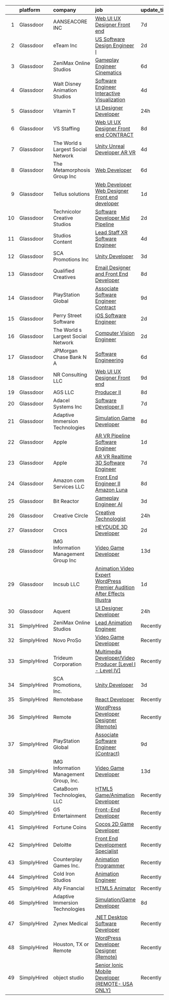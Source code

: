 

|    | platform    | company                                | job                                                                                                                                                                                                                                                                                                                                                                                                                                                                                                                                                                                                                                                                                                                                                                                                                                                                                                                                                                                                                                                                                                                                                                                                                                                                                                                                                                     | update_time   | location             |
|---:|:------------|:---------------------------------------|:------------------------------------------------------------------------------------------------------------------------------------------------------------------------------------------------------------------------------------------------------------------------------------------------------------------------------------------------------------------------------------------------------------------------------------------------------------------------------------------------------------------------------------------------------------------------------------------------------------------------------------------------------------------------------------------------------------------------------------------------------------------------------------------------------------------------------------------------------------------------------------------------------------------------------------------------------------------------------------------------------------------------------------------------------------------------------------------------------------------------------------------------------------------------------------------------------------------------------------------------------------------------------------------------------------------------------------------------------------------------|:--------------|:---------------------|
|  1 | Glassdoor   | AANSEACORE INC                         | [Web UI UX Designer  Front end ](https://www.glassdoor.com/partner/jobListing.htm?pos=127&ao=1136043&s=58&guid=000001826cc6a7a28992efb81d7248d1&src=GD_JOB_AD&t=SR&vt=w&ea=1&cs=1_fd7bf67c&cb=1659682334933&jobListingId=1008035316079&jrtk=3-0-1g9mcd9udj4id801-1g9mcd9utjoqd800-5106f7da2ec6d67c-)                                                                                                                                                                                                                                                                                                                                                                                                                                                                                                                                                                                                                                                                                                                                                                                                                                                                                                                                                                                                                                                                    | 7d            | Atlanta, GA          |
|  2 | Glassdoor   | eTeam Inc                              | [US Software Design Engineer I](https://www.glassdoor.com/partner/jobListing.htm?pos=120&ao=1136043&s=58&guid=000001826cc6a7a28992efb81d7248d1&src=GD_JOB_AD&t=SR&vt=w&cs=1_4db0f0a8&cb=1659682334929&jobListingId=1008047154137&jrtk=3-0-1g9mcd9udj4id801-1g9mcd9utjoqd800-6187570fbdecb288-)                                                                                                                                                                                                                                                                                                                                                                                                                                                                                                                                                                                                                                                                                                                                                                                                                                                                                                                                                                                                                                                                          | 2d            | Alpharetta, GA       |
|  3 | Glassdoor   | ZeniMax Online Studios                 | [Gameplay Engineer  Cinematics ](https://www.glassdoor.com/partner/jobListing.htm?pos=125&ao=1136043&s=58&guid=000001826cc6a7a28992efb81d7248d1&src=GD_JOB_AD&t=SR&vt=w&cs=1_8678d977&cb=1659682334929&jobListingId=1008037947558&jrtk=3-0-1g9mcd9udj4id801-1g9mcd9utjoqd800-7c9514cae41bf8e4-)                                                                                                                                                                                                                                                                                                                                                                                                                                                                                                                                                                                                                                                                                                                                                                                                                                                                                                                                                                                                                                                                         | 6d            | Hunt Valley, MD      |
|  4 | Glassdoor   | Walt Disney Animation Studios          | [Software Engineer   Interactive Visualization](https://www.glassdoor.com/partner/jobListing.htm?pos=103&ao=1110586&s=58&guid=000001826cc6a7a28992efb81d7248d1&src=GD_JOB_AD&t=SR&vt=w&cs=1_91ad2007&cb=1659682334927&jobListingId=1008041989274&cpc=883DC43018083D9A&jrtk=3-0-1g9mcd9udj4id801-1g9mcd9utjoqd800-eef8771ebd5cea44--6NYlbfkN0DAFTyt7pbDCC2JPO79CSdi1dIb81yjczP5qsKcZIxgiYm3-7g-689UM0rgypL64coUF2m2BeEUmxbx2zBMC0AKfSSb7ASF1UkNJ4gFrFlq882T0h1-_8ZQBImv7aDp0VvsK0gw7HlXE6ZDeQqbJUOH_wmfPAPBU-O03DmvU9azPzDuoBXFg7vj9iia1-JjKkgE-UASG8v-6xF-oTCDSYJbmsGKzkTpPG3MFjw4ecNpHOXF96apFVXKvFjPUSxK_gTq6OHgVSZI-E_CGkFfd68tcTYxeujHfqL_GZem8BVnnRL9L-h4prDpzoMnaqiEE2bUZXsdhD1dmehl3t3NXIEyeQU0lmYqL0pNz7AEsOlzlcJvigeKTjaeZUjc1CZOX8poiTwhqRRlYzeedH6rdgGst8TI8BTcnwiU8X5HZAErAv3u3QeCTHzg-exNUY97wgFlGiVWkfGYfw%3D%3D)                                                                                                                                                                                                                                                                                                                                                                                                                                                                                                                                         | 4d            | Burbank, CA          |
|  5 | Glassdoor   | Vitamin T                              | [UI Designer   Developer](https://www.glassdoor.com/partner/jobListing.htm?pos=110&ao=1110586&s=58&guid=000001826cc6a7a28992efb81d7248d1&src=GD_JOB_AD&t=SR&vt=w&cs=1_c44d13ed&cb=1659682334928&jobListingId=1008053886167&cpc=F41FEAB56D215062&jrtk=3-0-1g9mcd9udj4id801-1g9mcd9utjoqd800-6f6034691b5422f3--6NYlbfkN0DMrcEu7yrtATojKJA7cEzGQ3FdRGWLh0CZQInL4ECGI6k5tN82kdM0OKoro5eXmjovAfqE-qCFzorBk8MpdY72_0U5dfxVKxGhck5KRFN-xTbAscjui61db-fDE_8QO-m47Uwzd92MrNOCQvxBUcualtGhT067Qzu-g2luV1gB0tncAOc33J0zSVURFBvbv2BwSrpxAYlnlwaZlrjCiwfjYfFqOaYCwa83DoTGlZOAGCAA2b9RtexLlyxJNJwReuakCWEJcc_4bw1U4gXcXqKRkOFKT08UVz9CdfWPnFyfWWK3bkOS7-PL9oeZ7UD6q0prlase21xjnjQkb-O9RnFTgFcXZzt08rElJ7wZkey7mKWnrl9R0U7SiASuRP-IfE7hrK3vPt4HlSzNlRDAGHucyKbHKnBlKIqwJbmc66pIJYurtGDRmRG92ztmueSiWgHpSiCxgaQxwA%3D%3D)                                                                                                                                                                                                                                                                                                                                                                                                                                                                                                                                                               | 24h           | Remote               |
|  6 | Glassdoor   | VS Staffing                            | [Web UI UX Designer  Front end    CONTRACT](https://www.glassdoor.com/partner/jobListing.htm?pos=130&ao=1136043&s=58&guid=000001826cc6a7a28992efb81d7248d1&src=GD_JOB_AD&t=SR&vt=w&ea=1&cs=1_042602e6&cb=1659682334934&jobListingId=1008032984385&jrtk=3-0-1g9mcd9udj4id801-1g9mcd9utjoqd800-6d5fd424268b75f0-)                                                                                                                                                                                                                                                                                                                                                                                                                                                                                                                                                                                                                                                                                                                                                                                                                                                                                                                                                                                                                                                         | 8d            | Atlanta, GA          |
|  7 | Glassdoor   | The World s Largest Social Network     | [Unity Unreal Developer  AR VR ](https://www.glassdoor.com/partner/jobListing.htm?pos=108&ao=1110586&s=58&guid=000001826cc6a7a28992efb81d7248d1&src=GD_JOB_AD&t=SR&vt=w&ea=1&cs=1_3353799b&cb=1659682334928&jobListingId=1008042375696&cpc=47CFDC01B3F81FAC&jrtk=3-0-1g9mcd9udj4id801-1g9mcd9utjoqd800-f494ee243d38d501--6NYlbfkN0DSgjPPcnEdvoK3uuxfISLALE6pB1FR7YSHOr_tSg5_QGIhoz_2VqUepdcKLBLI_zRVnZbHpaOUUg4zxA3YNJqfgCq-9o0liKzrVYmTrr_XDVnqIg3IFXNOjuKyMfftGZmcup85RVP1_M3P6WAr9I7CFCQ97cF5i0P5r4PJSMbs2tcTlq4Tns38OVLG9RvzS_TTfqSAb0n-WhRdnIId2xFBF-pFOqm93dX3Lc4qEYKKNyjN3Q9sMWlDeG7s_iwBQbEGO-9dI5CB2QoTXO6zYV8J4m9bU5QUTEHaDYNrtrHb_1QumgghpBhsrg8vtocSuV6g9pDX6HzNujJpp7z9rr0SCx7pq4XuYuC5O1JBD_XKHkMCliFS-7dZV5f7ATyJdHas7Ga34qkL7Jzgw-cn1qax6PuL0cYhK48GHdHcv-lesyOet7Ysbs9ixOt_2HmeE4ZoskZkYX1z8uQ42p5FapB19mRfXtQbxMweR1LNZVKPMu3Mj2zVdaE1tJLj9YFGUqKluWZj6_10SpiWvF7paUYujdAbhEpR_SGL9UjjVf7XMI0LIjVpIRFGPjg7f1FtMLCenP_xZ8ZdTj7o8NMB9F46)                                                                                                                                                                                                                                                                                                                                                                                                               | 4d            | Sausalito, CA        |
|  8 | Glassdoor   | The Metamorphosis Group  Inc           | [Web Developer](https://www.glassdoor.com/partner/jobListing.htm?pos=124&ao=1136043&s=58&guid=000001826cc6a7a28992efb81d7248d1&src=GD_JOB_AD&t=SR&vt=w&ea=1&cs=1_594d313f&cb=1659682334929&jobListingId=1008037368587&jrtk=3-0-1g9mcd9udj4id801-1g9mcd9utjoqd800-116260a29a467ef5-)                                                                                                                                                                                                                                                                                                                                                                                                                                                                                                                                                                                                                                                                                                                                                                                                                                                                                                                                                                                                                                                                                     | 6d            | McLean, VA           |
|  9 | Glassdoor   | Tellus solutions                       | [Web Developer   Web Designer Front end developer](https://www.glassdoor.com/partner/jobListing.htm?pos=114&ao=1136043&s=58&guid=000001826cc6a7a28992efb81d7248d1&src=GD_JOB_AD&t=SR&vt=w&ea=1&cs=1_1d307147&cb=1659682334928&jobListingId=1008050512122&jrtk=3-0-1g9mcd9udj4id801-1g9mcd9utjoqd800-26e6073a178e7388-)                                                                                                                                                                                                                                                                                                                                                                                                                                                                                                                                                                                                                                                                                                                                                                                                                                                                                                                                                                                                                                                  | 1d            | Mettawa, IL          |
| 10 | Glassdoor   | Technicolor Creative Studios           | [Software Developer  Mid    Pipeline](https://www.glassdoor.com/partner/jobListing.htm?pos=122&ao=1136043&s=58&guid=000001826cc6a7a28992efb81d7248d1&src=GD_JOB_AD&t=SR&vt=w&ea=1&cs=1_8171a562&cb=1659682334929&jobListingId=1008049020646&jrtk=3-0-1g9mcd9udj4id801-1g9mcd9utjoqd800-47806232e16ec4ef-)                                                                                                                                                                                                                                                                                                                                                                                                                                                                                                                                                                                                                                                                                                                                                                                                                                                                                                                                                                                                                                                               | 2d            | Los Angeles, CA      |
| 11 | Glassdoor   | Studios Content                        | [Lead  Staff  XR Software Engineer](https://www.glassdoor.com/partner/jobListing.htm?pos=107&ao=1110586&s=58&guid=000001826cc6a7a28992efb81d7248d1&src=GD_JOB_AD&t=SR&vt=w&cs=1_cd812954&cb=1659682334927&jobListingId=1008041989735&cpc=663B5FE45D73772E&jrtk=3-0-1g9mcd9udj4id801-1g9mcd9utjoqd800-0257e35c5a9f504f--6NYlbfkN0DAFTyt7pbDCC2JPO79CSdi1dIb81yjczP5qsKcZIxgiYm3-7g-689UM0rgypL64coUF2m2BeEUm4ce3lbYlR4k8JQcEh6PTsLFIsL97APl0Sfp_I57De7-nqcdiFnKtrpxeit8k2gdUaluNCoqZwOI9WHixdukp8T6aGkHPCh_GPnu3MQWhsekguhMBK7Js_F6hpEjuDUla94pmLNyS4oEQgJ4uZTk3OsW7aKk1ELkSRmZsAMhhvccD4wgZ76Md7WNMcVwHowNhOtUANhD_K30cDCQzFsu96UJFH0LoKw4LTUMBaSMdmw5zvqcGT3VzD-tbunzctvQ56JzvvR5ehvZaZ7LgL2Gvr_3sxEiCO58Dtudtst_UqEo9vNfPMoQOzANfls2rLKddrsWBPCgC1OidYW3JIYV_84Eyt5kGCUsma92YoNMQnqVziLCuyQMqrapl0nPCP4_2Q%3D%3D)                                                                                                                                                                                                                                                                                                                                                                                                                                                                                                                                                     | 4d            | Glendale, CA         |
| 12 | Glassdoor   | SCA Promotions  Inc                    | [Unity Developer](https://www.glassdoor.com/partner/jobListing.htm?pos=101&ao=1110586&s=58&guid=000001826cc6a7a28992efb81d7248d1&src=GD_JOB_AD&t=SR&vt=w&ea=1&cs=1_c1d4f4c2&cb=1659682334927&jobListingId=1008044540481&cpc=663B5FE45D73772E&jrtk=3-0-1g9mcd9udj4id801-1g9mcd9utjoqd800-8d5fbf2228f1c08e--6NYlbfkN0CGk2nZkYo_9FB79XId18OpQDHY6g94ONhdUJpB4SBwer5q8kV_jzNpveeNS5OfFTS-zbA0Ccrb2PfPN4L4axPFku2_b8ZVmNT_fx9zWAQo0ML6qy8w53ry5sZ122YUK8nYYZNiHhQd8jJnxpNJPefAOCesyVSmE3lPK2FkETtpKEkqYNQKBEtkAcdsrC1d1r07hHs9dzIVj8ATFfrj4xWJAIQptHkpnlKiujq8unnK_0hTE9tT1-_y8UnIx-WbjQVldfMLbLVKAWWET79IvZ8uhJg2NYYcjVtLpL94Oo20MkEZXTGgGtjx9itR8M-asDbgL8FcXKRvANP0a5vLMuDJcdwLdab35yEyZJ6tEAtkoCKKLTMbGNt2FP-4HUrtDaWX2tgAKkoSUYCb933q8705vBgZGdLhLna5b8CkrEu4g46h9IOyBURJrWSoTRbNfYGaGAEfoKSrZApiXhfe5tPDXDNbX-Vu73reEJK8aWKon24hIXAN_LmngHwFpv3WRO8%3D)                                                                                                                                                                                                                                                                                                                                                                                                                                                                                                                | 3d            | Dallas, TX           |
| 13 | Glassdoor   | Qualified Creatives                    | [Email Designer and Front End Developer](https://www.glassdoor.com/partner/jobListing.htm?pos=117&ao=1136043&s=58&guid=000001826cc6a7a28992efb81d7248d1&src=GD_JOB_AD&t=SR&vt=w&ea=1&cs=1_5f141429&cb=1659682334928&jobListingId=1008033137025&jrtk=3-0-1g9mcd9udj4id801-1g9mcd9utjoqd800-7ca1089cb3beb639-)                                                                                                                                                                                                                                                                                                                                                                                                                                                                                                                                                                                                                                                                                                                                                                                                                                                                                                                                                                                                                                                            | 8d            | Fort Lauderdale, FL  |
| 14 | Glassdoor   | PlayStation Global                     | [Associate Software Engineer  Contract ](https://www.glassdoor.com/partner/jobListing.htm?pos=115&ao=1136043&s=58&guid=000001826cc6a7a28992efb81d7248d1&src=GD_JOB_AD&t=SR&vt=w&ea=1&cs=1_12ffa0e5&cb=1659682334928&jobListingId=1008031450587&jrtk=3-0-1g9mcd9udj4id801-1g9mcd9utjoqd800-03ce7458d3a9f208-)                                                                                                                                                                                                                                                                                                                                                                                                                                                                                                                                                                                                                                                                                                                                                                                                                                                                                                                                                                                                                                                            | 9d            | San Diego, CA        |
| 15 | Glassdoor   | Perry Street Software                  | [iOS Software Engineer](https://www.glassdoor.com/partner/jobListing.htm?pos=113&ao=1110586&s=58&guid=000001826cc6a7a28992efb81d7248d1&src=GD_JOB_AD&t=SR&vt=w&cs=1_1d1499bf&cb=1659682334928&jobListingId=1008048418126&cpc=F41FEAB56D215062&jrtk=3-0-1g9mcd9udj4id801-1g9mcd9utjoqd800-5617e6d11ba572a4--6NYlbfkN0DG4ntHtB_rMsnfhgmnSvK2brktLme1L4SiDeJjQ-izrVOLqRJ5-yjEjDkpeVLIPLJWrZtAar6viObD-m9-cPEn8VW5VO5EnwQAocKezS3YIIvwf5KiCQjHXBnINYVELZF-28EX2licSzwqnaBB0BPQVb8MDdf9MH5uwTzkO7Ug1_j3qTYTRfnMlbq8Exbv4immJPUFaTkDkoq9c2CztSCVjNOhgxo6Vw8PbIr0d1Gjx9alpfd9Ew85RAYe03hNHNYCZfSNnBaQEbs8aQ2YiG9VQ67AD5XTIsw75xzDW-yMfMvoqGckFTTqpV2lgok9nUBZxHi0-SaQYmx0AqFGG4DbS7NOppPq9Ryi0vQQHS4Dbn6MlUNRTKOFNzReBgnX8uys1vZxzERJfxE9MgdiJW9DWjkZs9S62yF1h5sFd66d23thNiFa_KY4z-4n5YW_CkSimDwIipTEy4uuWkliEpx30OOqjlBZ8buwX_b5Dlitdqx6etd_dznk3J44Q2ZGCLbS0HYYLVRUUczCT8_7yncG6r9EQFL1hOVMi2VZK94jolnv8ZAXqSJZpBpMwJvOqveRNm8iu1K4Ce-L69NP7NKhhdaDhBmYmf6lzEeBk9N8U-NL3Mtpt5krVwZIPfa4OTj2a6cql-aUY102tyi3sEjSBqyCtHXrhhovjJCnoACuqXsgT5rDPL7jtt8umOoGJrDYhOnR0ft4k2P8Q_3rwv0zjV2gCXtF6vsuOOB66w3J1EhAtnXQsi-6wB10Y5J6wB7fCApynS4toRQxYe0B3bUpoPN6kE9BCcDtp6WtDVLNxCmT65zGYApK-RfgNxs7PHH4xu_LJS25OLA7qBGtVFdf82xNuQCyHI-moQgySt1lzjhmL4q4ekFCJz2xliQypT0fmzXumeUgT5vnVraEIVjV-iQekJIby_OvkGTvoS8lrBVQextnQ7mF2FYCuOHHD5I%3D)                                               | 2d            | New York, NY         |
| 16 | Glassdoor   | The World s Largest Social Network     | [Computer Vision Engineer](https://www.glassdoor.com/partner/jobListing.htm?pos=106&ao=1110586&s=58&guid=000001826cc6a7a28992efb81d7248d1&src=GD_JOB_AD&t=SR&vt=w&ea=1&cs=1_61fbbb77&cb=1659682334927&jobListingId=1008048926964&cpc=44CD5376B8534B8F&jrtk=3-0-1g9mcd9udj4id801-1g9mcd9utjoqd800-f2859ed9ca70d070--6NYlbfkN0DSgjPPcnEdvoK3uuxfISLALE6pB1FR7YSHOr_tSg5_QGIhoz_2VqUepdcKLBLI_zTQDUXKUWfMuJ8z4wGJWjPLlNhIC6-QLzZ2SD_BdvGPrlGHcV-JY8TfpqZv30Bo9kNQZz3Akks__UOuOXncoch98-oHmC6PsX_rYPDxgKR8Hs6vhDf2KT8U0z8MCX4lEc-JSxOkcoAW3JGduDnP4ixMSoAcIs-BLjUGFrmnUIPwCBaNmoKqT1OcW8dHHMZAbTgcUYSMNSPSiujoMWTHDm4nTOZfLedgBX1sI3LTeoZ6Mp7lOaPDIXqAtPgwGb3Pp043BP1MXMKDQLE3IT6NUHLbqKbRim8vEclF89gg9Q2x6KfdL82DGPJb9IzJXZqLdksEOeDWPtCKIWO99jh7qcsYjBw_2VIpxJEAcrwQn6mT3X0gcsL-qzUO3ZsxZLmtg_AaXS-Ql3p7425U2rcwBJJSy8WbCE4hV0JbVcRGSsLG6FiflRuZRc6sW4Yw3CBIah6lqZg53_ipWaTcOaCN7604qaTIpr1lg3UppdSdVLvbg9acM5R9d8TOWFMODKXbqYtEx7t2-2CunIuQFUm2ShME)                                                                                                                                                                                                                                                                                                                                                                                                                     | 2d            | Houston, TX          |
| 17 | Glassdoor   | JPMorgan Chase Bank  N A               | [Software Engineering](https://www.glassdoor.com/partner/jobListing.htm?pos=128&ao=1136043&s=58&guid=000001826cc6a7a28992efb81d7248d1&src=GD_JOB_AD&t=SR&vt=w&cs=1_957ce2ae&cb=1659682334933&jobListingId=1008038984771&jrtk=3-0-1g9mcd9udj4id801-1g9mcd9utjoqd800-f783679430714386-)                                                                                                                                                                                                                                                                                                                                                                                                                                                                                                                                                                                                                                                                                                                                                                                                                                                                                                                                                                                                                                                                                   | 6d            | Columbus, OH         |
| 18 | Glassdoor   | NR Consulting LLC                      | [Web UI UX Designer  Front end ](https://www.glassdoor.com/partner/jobListing.htm?pos=126&ao=1136043&s=58&guid=000001826cc6a7a28992efb81d7248d1&src=GD_JOB_AD&t=SR&vt=w&cs=1_dffcbff1&cb=1659682334929&jobListingId=1008030432990&jrtk=3-0-1g9mcd9udj4id801-1g9mcd9utjoqd800-4bc4014d46a27a90-)                                                                                                                                                                                                                                                                                                                                                                                                                                                                                                                                                                                                                                                                                                                                                                                                                                                                                                                                                                                                                                                                         | 9d            | Atlanta, GA          |
| 19 | Glassdoor   | AGS LLC                                | [Producer II](https://www.glassdoor.com/partner/jobListing.htm?pos=129&ao=1136043&s=58&guid=000001826cc6a7a28992efb81d7248d1&src=GD_JOB_AD&t=SR&vt=w&ea=1&cs=1_a36a0fae&cb=1659682334934&jobListingId=1008033888363&jrtk=3-0-1g9mcd9udj4id801-1g9mcd9utjoqd800-1b4b032ca0d10eea-)                                                                                                                                                                                                                                                                                                                                                                                                                                                                                                                                                                                                                                                                                                                                                                                                                                                                                                                                                                                                                                                                                       | 8d            | Atlanta, GA          |
| 20 | Glassdoor   | Adacel Systems Inc                     | [Software Developer II](https://www.glassdoor.com/partner/jobListing.htm?pos=118&ao=1136043&s=58&guid=000001826cc6a7a28992efb81d7248d1&src=GD_JOB_AD&t=SR&vt=w&ea=1&cs=1_0899ea2a&cb=1659682334928&jobListingId=1008035461816&jrtk=3-0-1g9mcd9udj4id801-1g9mcd9utjoqd800-b2f58a6daf0206d2-)                                                                                                                                                                                                                                                                                                                                                                                                                                                                                                                                                                                                                                                                                                                                                                                                                                                                                                                                                                                                                                                                             | 7d            | Orlando, FL          |
| 21 | Glassdoor   | Adaptive Immersion Technologies        | [Simulation Game Developer](https://www.glassdoor.com/partner/jobListing.htm?pos=105&ao=1110586&s=58&guid=000001826cc6a7a28992efb81d7248d1&src=GD_JOB_AD&t=SR&vt=w&ea=1&cs=1_b2e5a276&cb=1659682334927&jobListingId=1008033134992&cpc=FA84DF7EA1EC2398&jrtk=3-0-1g9mcd9udj4id801-1g9mcd9utjoqd800-8696b9e614df0506--6NYlbfkN0Ah9U34QtNT-Rg7ow0I6j33eRcaaM9l7k5iW_6MlROAU0HQnuUL2uxLKSiskT1dvNKJrLJNOcVfRYh6zJkw4erGg5h66n8ksKwr6mUwUADIHrzs_MmvP5G2FHV5Qsh4jlJ6hb429Zq0t_uQi2QjuGsQrYuVHVmrbkVoaVQkHIdGtPuDinc7CtWL0V7Omp8Ej6frtVZSFn_M8FswJ_uBxUcsH5A3kihiinXCduwmieOTMp8MQsFmktaF-r_PXZUuR-V4UUJZaaJfsJlDkf3MkL4jR6o0TcgYrqt1kSuB0JZeJl4e1hS2do2DstrE9EMaiSjfYKH9lQdi9hOz4ubd-jW50imFCfvIHMEYhlmNul_tk8xVOWupoa7Ur3wopiDjuBLYWuw1vYY3IXjOvkrBlcP--iy9S7ZI3V1rPnfwRx0lu7uZi6WDODqqm7D-B41XOoX0EcNZTlsU3IGw-awfYwtKG2aCkAExyXs6wnc9JqJIBtkTz-myfkRnFeHXlMj7re8%3D)                                                                                                                                                                                                                                                                                                                                                                                                                                                                                                      | 8d            | Remote               |
| 22 | Glassdoor   | Apple                                  | [AR VR Pipeline Software Engineer](https://www.glassdoor.com/partner/jobListing.htm?pos=112&ao=1110586&s=58&guid=000001826cc6a7a28992efb81d7248d1&src=GD_JOB_AD&t=SR&vt=w&cs=1_3ab6de79&cb=1659682334928&jobListingId=1008051420202&cpc=2CAED5C921A5F994&jrtk=3-0-1g9mcd9udj4id801-1g9mcd9utjoqd800-e589d102ade852dd--6NYlbfkN0BvKrLyj5gPmtZO9T8euul8TCxuuKNOtzRJOomxnwSEodTz2Bc-sPZlt2Zgji_QUXFCHiFzCn9WCnCqcsKwU5x_xdOwXNXaI_kSa_WTFrV_IQYS1SetIbbPa4A1_0L1TPsbFnyoAdf1t4Ni5i7vyXL-GzxE2ILYV30u8DoL3dt5Zzq6-ntjOIVnYI8bf-g-oHvhmo5Xh7wgHWzAn7fRew2Eb6IL6EE1bqEeysuQNMwfaIXpX4p23Q1opvNFO7EKqH6bAcESEpwbTgZ72lPO1v4NZVmUiCQ1qSnOMDR1HMorNw9-HwP3QHvY64-0JbWpsCl7k3GLrXDVBPOdOZq7XF1YIbEOc2WI2dTzv9ABsBYSuNeAGkgcZ6WhRG2Y2tU7JdqAdb_BoY2r4UYnZGYDjKaJa4ieYAN7TRaldqYtLOb1tZyjF3XSsgYltxPMhw0LDPNpppPQ-TLKFkrCq3_ZTEOV6eXII_eowcioodqcQXQXvwLQtZKEQU2p2st7GqP9LCp2s7x-GGRzcNaCBb5LPEOqqJZPjnRZFrGI_bbSI8m07svd9jFzCY7IzuQRyJgi5BcxrSc3c01W8T2idDA1wFYI6-ocqEWhZvDu6iIcKMQ_Zq-Wv5XixjNPDFkEHuyXjNB5dvUyabsyVKoCLYihs-MmUN165Ha9h-ijOqzPDi_S6bIff-2tiWnVLn43aAnNBJxZpWarIJoKzsxrWUtI9j0tXe6eQ2L6XfGjaahGagtSUGd45k2yGqgNj5lL283T9PmidpTARetS5sEmX1VxjZJJDG7WQAXE1jLyF4PLI7s2YqKjtyW8scyaTLUZGUEodBaGLJFzaP6PcwQZo8UMbVS8kAAy7dJVUbwqgJcdpLpOgQWl1fnmFZ4-WHuenqDEZNK9woThxb2SgnfZKuV81ACG-5akHYQU-Sy9Na7H6INWuDFkRzuGAeLy1SmFiJfXN0qnTWt_lqrQQtdib5tLzu-n)                  | 1d            | Cupertino, CA        |
| 23 | Glassdoor   | Apple                                  | [AR VR Realtime 3D Software Engineer](https://www.glassdoor.com/partner/jobListing.htm?pos=111&ao=1110586&s=58&guid=000001826cc6a7a28992efb81d7248d1&src=GD_JOB_AD&t=SR&vt=w&cs=1_cbbc2a89&cb=1659682334928&jobListingId=1008036908137&cpc=AC285F3A3ECA6BB0&jrtk=3-0-1g9mcd9udj4id801-1g9mcd9utjoqd800-0f73be7f4cf41a64--6NYlbfkN0BvKrLyj5gPmtZO9T8euul8TCxuuKNOtzRJOomxnwSEodTz2Bc-sPZlbtkML8D-m4oymYuDOJ2Dght650NHD4t2m9c4KkBkVk93t2OEyZsxPwOfyATWLwA77C5i4Syp58EaetaZ40se1T4KK1y4M1ZecJgNSprSvBkO0JW9pd1MGwaC0lDWHMpQ09KWvCqryJIa7lqxcLpXUusuBs__7HvUOYbEnffgzEA1Sz_hdfgTcQOgxNfB07Wxmq5WHKeor2ArfwG9e80IbL2BIw0ktJdiMtG2YjISwLfSMtBe4C9-acTyYnThmetwJ63erHIiF8aaYTq3nc8cJW9a_zkFKeV6FAaibijuNVyu-uE1l5WWfzy4fyxU3N4op5EeZhoq7ni4Xx6a6c5iwyBohR40IaT9JkGPyNM_QjFikgTFMw3_2yy-tU4sadW_WsG4hydavL-BFxEqT4SfnTt_oejW0nGbtSvu1ANCqyw1sjwi0R4c4HaBEuSYXC00glOCZG1ZiDoqz5ZXlYEDQXWbWY2AhRz216d6zJSTET7hd97fI7iPj7aUPRJE0LSVcGE6cIa19KqTlcd7fRCfrkDt5xuiwFJI_oJEtyl3JM0OITJtdUiY5gF0JN628DVwJzNU24orGJKlG3RmcIrlwq7eHjFJQX0ZF9oldB7Ien2Di3MCkG1G_hhA8HENraBv0D_eNmpswXmVChuDKcfHl5ADg1IKEyLbBJjVhZNoFgrTXnpUnUGpgQutetbod7tyV4yqlJ9qfqxfGL5BjEvbJDNKEkPyPCAEhhOzwdcsq6h_pPpJetRlUQ5jzsd-uetZSczuQD2WEkyheWEk0USv9FriMJV5YuvvyPcOumQ8SaEQRyR77fGEUeS48qELyiAxBDcAkrLI_yRSEtIoe2Hro7sJmTt1gE6X7LiMGvum_9myYju__tH2NusFR_dnBQMpulSWhMXgREFaqUd8H8nf0FTof86Q-GyuIuePO6dZ1RE%3D) | 7d            | Boulder, CO          |
| 24 | Glassdoor   | Amazon com Services LLC                | [Front End Engineer II  Amazon Luna](https://www.glassdoor.com/partner/jobListing.htm?pos=121&ao=1136043&s=58&guid=000001826cc6a7a28992efb81d7248d1&src=GD_JOB_AD&t=SR&vt=w&cs=1_b822bc70&cb=1659682334929&jobListingId=1008033583076&jrtk=3-0-1g9mcd9udj4id801-1g9mcd9utjoqd800-10a1760937520cb2-)                                                                                                                                                                                                                                                                                                                                                                                                                                                                                                                                                                                                                                                                                                                                                                                                                                                                                                                                                                                                                                                                     | 8d            | Irvine, CA           |
| 25 | Glassdoor   | Bit Reactor                            | [Gameplay Engineer  AI ](https://www.glassdoor.com/partner/jobListing.htm?pos=119&ao=1136043&s=58&guid=000001826cc6a7a28992efb81d7248d1&src=GD_JOB_AD&t=SR&vt=w&cs=1_1d66c5e9&cb=1659682334928&jobListingId=1008045602981&jrtk=3-0-1g9mcd9udj4id801-1g9mcd9utjoqd800-4710f37713716094-)                                                                                                                                                                                                                                                                                                                                                                                                                                                                                                                                                                                                                                                                                                                                                                                                                                                                                                                                                                                                                                                                                 | 3d            | Maryland             |
| 26 | Glassdoor   | Creative Circle                        | [Creative Technologist](https://www.glassdoor.com/partner/jobListing.htm?pos=104&ao=1110586&s=58&guid=000001826cc6a7a28992efb81d7248d1&src=GD_JOB_AD&t=SR&vt=w&cs=1_3cf6eb8e&cb=1659682334927&jobListingId=1008052746547&cpc=E521981D00147CE2&jrtk=3-0-1g9mcd9udj4id801-1g9mcd9utjoqd800-b74225bc8c59c95e--6NYlbfkN0BPwlZa85gbT4Q3XYQoU_uQn0Qmw9zd_9UNfmcwtqAVud1yvyq1Z4UAlx1bxhDUi3LksnLBypyz1ki1AYlpqBEOtzLCLCRpEUWiYZAxQp35ZwbGwGgfIipNjYJRWVKtqW2P6n0tnODntoOzONS9wOCfDiQdRQlv6VB3BbCCzTOWuNfBBmqB7z1mGe4w7Oxy2lokBfjNE7s5UWvKv4RgoNlsrtfQ1i7ZrqyhCbN8PTir6C7sBdElZTa4W4C1K0ZYKdMWxZdWcRmqIvpK16O2lMeFfpchXF8ltoj4kHWl2mFr0OcTC0iPZNaJJpJEpbAedQYTzKzDlBr5DIuJBqDQuV0kPWXIXUhOTImxA5TSyUKKRnUrSdstJacKGFqJFOEqVBABEiEBGNsn_5Mgoy9wosAjSBXWVHgwReVUckJ95BX6o1oG6aj5H0ST2gO_c8DyTBlix6Nmy9ObNwWpuRIqxPruc5MpaEZsAACthF1M11ObQSxAVi2f7lAZA7LFtGJ-OAzeJPA_SRiFVg%3D%3D)                                                                                                                                                                                                                                                                                                                                                                                                                                                                                                 | 24h           | Seattle, WA          |
| 27 | Glassdoor   | Crocs                                  | [HEYDUDE  3D Developer](https://www.glassdoor.com/partner/jobListing.htm?pos=123&ao=1136043&s=58&guid=000001826cc6a7a28992efb81d7248d1&src=GD_JOB_AD&t=SR&vt=w&cs=1_0aa26411&cb=1659682334929&jobListingId=1008047559303&jrtk=3-0-1g9mcd9udj4id801-1g9mcd9utjoqd800-b3f3e6de35ba6173-)                                                                                                                                                                                                                                                                                                                                                                                                                                                                                                                                                                                                                                                                                                                                                                                                                                                                                                                                                                                                                                                                                  | 2d            | Westwood, MA         |
| 28 | Glassdoor   | IMG Information Management Group  Inc  | [Video Game Developer](https://www.glassdoor.com/partner/jobListing.htm?pos=102&ao=1110586&s=58&guid=000001826cc6a7a28992efb81d7248d1&src=GD_JOB_AD&t=SR&vt=w&ea=1&cs=1_c90d35bf&cb=1659682334927&jobListingId=1008022807552&cpc=723ADC3DFE402989&jrtk=3-0-1g9mcd9udj4id801-1g9mcd9utjoqd800-6b441dc314a42e1d--6NYlbfkN0AMhsVczhfRc-c_pPFqVtvs9dldDBMY1edscyUrFj36hrhvxMY001C9YkVIH_YyxECVzMJdkWj4IrtPzJzrxS6cQZsPoocIsPoS6yCM3j_K76wNozr8ZbIpJ0B-IS9kLjRlBEIidoDyrRdNRDxcy6qu91TsdkJ--f98iwRJNQ2huMFYhhB-oQSL7jviij6vdnZSMTOL2E0i1kmP6QbAg7_GXCHD7RKBcQPWYzwCM1Wk8Vh_o56ctqF8mPeC0vZ7b7KSrsJ5IbZn9_owtmdOJOnwX4iXr6fhyeVIU8SWa4992CXL177x-5amNOynT7qSUj8WGsO5noI4HhG55WgY1LYJGNSpyMNzNtUUylqQ5EH79Id_9Sx0NjRRbSAQx0wZyWBhBIyApZAqJAtAoPwe3x6VEPn6-j3k6FX3XTkNE5t1e9GYVG2gF8y8Xs51yRXAJd90pvmQ0An5a1UcgEOBVp35rEYUB-KjqEF0Xh75pbLt5nWI1_tFdW0F4aFdzGIpgEQ%3D)                                                                                                                                                                                                                                                                                                                                                                                                                                                                                                           | 13d           | West Mifflin, PA     |
| 29 | Glassdoor   | Incsub  LLC                            | [Animation   Video Expert  WordPress Premier Audition After Effects Illustra](https://www.glassdoor.com/partner/jobListing.htm?pos=116&ao=1136043&s=58&guid=000001826cc6a7a28992efb81d7248d1&src=GD_JOB_AD&t=SR&vt=w&ea=1&cs=1_bc449b72&cb=1659682334928&jobListingId=1008049876304&jrtk=3-0-1g9mcd9udj4id801-1g9mcd9utjoqd800-19b106ac8b875f2f-)                                                                                                                                                                                                                                                                                                                                                                                                                                                                                                                                                                                                                                                                                                                                                                                                                                                                                                                                                                                                                       | 1d            | Remote               |
| 30 | Glassdoor   | Aquent                                 | [UI Designer   Developer](https://www.glassdoor.com/partner/jobListing.htm?pos=109&ao=1110586&s=58&guid=000001826cc6a7a28992efb81d7248d1&src=GD_JOB_AD&t=SR&vt=w&cs=1_0981fa9e&cb=1659682334927&jobListingId=1008054069860&cpc=334ABAF5D42DC775&jrtk=3-0-1g9mcd9udj4id801-1g9mcd9utjoqd800-092543b2b5b1ac44--6NYlbfkN0DMrcEu7yrtATojKJA7cEzGQ3FdRGWLh0CZQInL4ECGI9gD0Wolx9R2EDT7B77c2cQfEUz2kNTIOVwD5BKqIMoWk98RNF1Ad7spk8Iaq3QvRUwRObhwp_8VU1zaju42mJeg42eYRSl8E_AZ8ZyjsLMKuN4a1m7Gpx48C9VFRnAlEeSuCQqPJzBaSzLboT0Ri9TRcAacdXbV50W85OHTeP36gdTJhc11RgyA1gmPjkrDERi7V-6iibj0Tf4ZDpHgDW3q0-Cr_74y3H2oIP106YZup4u8NKatWwDXRiYQf03DbiTzNFvY94GEK8gXfM-KIbhGnIvNlUak2wo45i2IvKGqM7OP2zY3xSZTCRUPf0Fw6oSsDoyXAXkeU0z__V2So2TfIMYZegL_v_BmUoC3cEXGxVbnE4MNBCtKrlNlY1nrCXrLvrbNYb0doVOCVR-zaQ1f8j0RsdyfjQ%3D%3D)                                                                                                                                                                                                                                                                                                                                                                                                                                                                                                                                                               | 24h           | Remote               |
| 31 | SimplyHired | ZeniMax Online Studios                 | [Lead Animation Engineer](https://www.simplyhired.com/job/wB99k8t-eMRgUo6hOawULRUW49LNntG7R_H8UzX1DerJ02eJnh5vkw?q=animation+developer)                                                                                                                                                                                                                                                                                                                                                                                                                                                                                                                                                                                                                                                                                                                                                                                                                                                                                                                                                                                                                                                                                                                                                                                                                                 | Recently      | Hunt Valley, MD      |
| 32 | SimplyHired | Novo ProSo                             | [Video Game Developer](https://www.simplyhired.com/job/AS_RVkKzbpZe9hmYQoSTRcdyU_xw3kSxk9ZoUP7tOns3El3f_1x1TQ?q=animation+developer)                                                                                                                                                                                                                                                                                                                                                                                                                                                                                                                                                                                                                                                                                                                                                                                                                                                                                                                                                                                                                                                                                                                                                                                                                                    | Recently      | Warrensburg, MO      |
| 33 | SimplyHired | Trideum Corporation                    | [Multimedia Developer/Video Producer [Level I - Level IV]](https://www.simplyhired.com/job/8dfMOgpu3iGje99mRpARvzGM-exCiz0AnstPyBlPgWfwP2_YdDcg_g?q=animation+developer)                                                                                                                                                                                                                                                                                                                                                                                                                                                                                                                                                                                                                                                                                                                                                                                                                                                                                                                                                                                                                                                                                                                                                                                                | Recently      | Fort Sam Houston, TX |
| 34 | SimplyHired | SCA Promotions, Inc.                   | [Unity Developer](https://www.simplyhired.com/job/HmRGXVQyCjxrIJT17t5pkCAHXL1igKpORhwf2i44IN6WAaULaBHeIw?q=animation+developer)                                                                                                                                                                                                                                                                                                                                                                                                                                                                                                                                                                                                                                                                                                                                                                                                                                                                                                                                                                                                                                                                                                                                                                                                                                         | 3d            | Dallas, TX           |
| 35 | SimplyHired | Remotebase                             | [React Developer](https://www.simplyhired.com/job/ld6TNVdESPm10EhPZOY2CAZ-jIWI8guBJyi5U4oNa9yu-qrl1oPzxw?q=animation+developer)                                                                                                                                                                                                                                                                                                                                                                                                                                                                                                                                                                                                                                                                                                                                                                                                                                                                                                                                                                                                                                                                                                                                                                                                                                         | Recently      | United States        |
| 36 | SimplyHired | Remote                                 | [WordPress Developer Designer (Remote)](https://www.simplyhired.com/job/vCmXXL4JGKGV5eNVuHA7oB8PSm-NsHdC9WQISU8OzQ6fl4_GaHZp9A?q=animation+developer)                                                                                                                                                                                                                                                                                                                                                                                                                                                                                                                                                                                                                                                                                                                                                                                                                                                                                                                                                                                                                                                                                                                                                                                                                   | Recently      | United States        |
| 37 | SimplyHired | PlayStation Global                     | [Associate Software Engineer (Contract)](https://www.simplyhired.com/job/SzV7FfkdI6lT1EJila8fCMDsbFAM6pifbkrMdwSfRviQ3_6vb73S5g?q=animation+developer)                                                                                                                                                                                                                                                                                                                                                                                                                                                                                                                                                                                                                                                                                                                                                                                                                                                                                                                                                                                                                                                                                                                                                                                                                  | 9d            | San Diego, CA        |
| 38 | SimplyHired | IMG Information Management Group, Inc. | [Video Game Developer](https://www.simplyhired.com/job/JU_-wrRP71sqbpvzYIU53K4y_cVm6B_skPP1EWvDOIydf8AjJ5v6pg?q=animation+developer)                                                                                                                                                                                                                                                                                                                                                                                                                                                                                                                                                                                                                                                                                                                                                                                                                                                                                                                                                                                                                                                                                                                                                                                                                                    | 13d           | West Mifflin, PA     |
| 39 | SimplyHired | CataBoom Technologies, LLC             | [HTML5 Game/Animation Developer](https://www.simplyhired.com/job/rcD9kqRruTFu3sLPN7RcYmKqhwYda35Xkfl4DXnDIh1VgwPtoMUoDw?q=animation+developer)                                                                                                                                                                                                                                                                                                                                                                                                                                                                                                                                                                                                                                                                                                                                                                                                                                                                                                                                                                                                                                                                                                                                                                                                                          | Recently      | Richardson, TX       |
| 40 | SimplyHired | G5 Entertainment                       | [Front-End Developer](https://www.simplyhired.com/job/zKfcymdm3jmvJkBPXSuTDEK61tlLrs7TDRlx0PAnh1xsM9fx_-M9Zw?q=animation+developer)                                                                                                                                                                                                                                                                                                                                                                                                                                                                                                                                                                                                                                                                                                                                                                                                                                                                                                                                                                                                                                                                                                                                                                                                                                     | Recently      | Remote               |
| 41 | SimplyHired | Fortune Coins                          | [Cocos 2D Game Developer](https://www.simplyhired.com/job/kBw9x8f9uFCyRtwg5kJb17iXBteY7dUA0MZCJQFWo5qCo8V6GuT-gQ?q=animation+developer)                                                                                                                                                                                                                                                                                                                                                                                                                                                                                                                                                                                                                                                                                                                                                                                                                                                                                                                                                                                                                                                                                                                                                                                                                                 | Recently      | Remote               |
| 42 | SimplyHired | Deloitte                               | [Front End Development Specialist](https://www.simplyhired.com/job/FdELf3SO642Boig6p-Y0WH7HDj5uGQwiLdAm8wKlegLBEb_wNryG3w?q=animation+developer)                                                                                                                                                                                                                                                                                                                                                                                                                                                                                                                                                                                                                                                                                                                                                                                                                                                                                                                                                                                                                                                                                                                                                                                                                        | Recently      | Costa Mesa, CA       |
| 43 | SimplyHired | Counterplay Games Inc.                 | [Animation Programmer](https://www.simplyhired.com/job/ja01lGWLinKLuR563KA6A4U8WQhuf1FHnXZkvmF_Ju9Z07Y3VkVtsQ?q=animation+developer)                                                                                                                                                                                                                                                                                                                                                                                                                                                                                                                                                                                                                                                                                                                                                                                                                                                                                                                                                                                                                                                                                                                                                                                                                                    | Recently      | Remote               |
| 44 | SimplyHired | Cold Iron Studios                      | [Animation Engineer](https://www.simplyhired.com/job/_k9O-EHdSx8NESZMFWM66htNlUjbI1UCI5s37Wea0oYwUMx34VHqVg?q=animation+developer)                                                                                                                                                                                                                                                                                                                                                                                                                                                                                                                                                                                                                                                                                                                                                                                                                                                                                                                                                                                                                                                                                                                                                                                                                                      | Recently      | Remote               |
| 45 | SimplyHired | Ally Financial                         | [HTML5 Animator](https://www.simplyhired.com/job/nALAXYnSAULwPR4KKgCZeqMUxMlWYaSjM_gmb7Oh6XqDXaVFXYnmZg?q=animation+developer)                                                                                                                                                                                                                                                                                                                                                                                                                                                                                                                                                                                                                                                                                                                                                                                                                                                                                                                                                                                                                                                                                                                                                                                                                                          | Recently      | Charlotte, NC        |
| 46 | SimplyHired | Adaptive Immersion Technologies        | [Simulation/Game Developer](https://www.simplyhired.com/job/xt1bXe-Hgg6UDhW6Brfrvkr_syP5woUD3sCZAgUi1qNYMM5Q28E2lw?q=animation+developer)                                                                                                                                                                                                                                                                                                                                                                                                                                                                                                                                                                                                                                                                                                                                                                                                                                                                                                                                                                                                                                                                                                                                                                                                                               | 8d            | Remote               |
| 47 | SimplyHired | Zynex Medical                          | [.NET Desktop Software Developer](https://www.simplyhired.com/job/CkZS4u7p1I92Dp42AUwS_a_ddjsrJw7_CNhZYtWMjYq5qdAiX22kGQ?q=animation+developer)                                                                                                                                                                                                                                                                                                                                                                                                                                                                                                                                                                                                                                                                                                                                                                                                                                                                                                                                                                                                                                                                                                                                                                                                                         | Recently      | Englewood, CO        |
| 48 | SimplyHired | Houston, TX or Remote                  | [WordPress Developer Designer (Remote)](https://www.simplyhired.com/job/h5NIRqnG6nzwtBLlFlrT64773r4CAOGZWfW6vATD8Z8CzAc7NchDIg?q=animation+developer)                                                                                                                                                                                                                                                                                                                                                                                                                                                                                                                                                                                                                                                                                                                                                                                                                                                                                                                                                                                                                                                                                                                                                                                                                   | Recently      | The Woodlands, TX    |
| 49 | SimplyHired | object studio                          | [Senior Ionic Mobile Developer (REMOTE- USA ONLY)](https://www.simplyhired.com/job/VTfU4gPhNNLj7sAQJ_tGPwklvZml_KRJ5DcBbkFLlgQ0G2WeSqAFWQ?q=animation+developer)                                                                                                                                                                                                                                                                                                                                                                                                                                                                                                                                                                                                                                                                                                                                                                                                                                                                                                                                                                                                                                                                                                                                                                                                        | Recently      | Remote               |